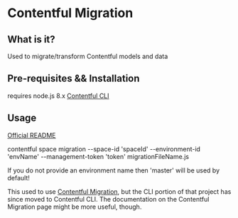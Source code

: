 # Contentful Migration

## What is it?
Used to migrate/transform Contentful models and data

## Pre-requisites && Installation
requires node.js 8.x
[Contentful CLI](https://github.com/contentful/contentful-cli)

## Usage
[Official README](https://github.com/contentful/contentful-cli/tree/master/docs/space/migration)

contentful space migration --space-id 'spaceId' --environment-id 'envName' --management-token 'token' migrationFileName.js

If you do not provide an environment name then 'master' will be used by default!

This used to use [Contentful Migration](https://github.com/contentful/contentful-migration), but the CLI portion of that project has since moved to Contentful CLI. The documentation on the Contentful Migration page might be more useful, though.